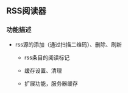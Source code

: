 RSS阅读器
--------------------

### 功能描述
  * rss源的添加（通过扫描二维码）、删除、刷新
	* rss条目的阅读标记
	* 缓存设置、清理

	* 扩展功能，服务器缓存
